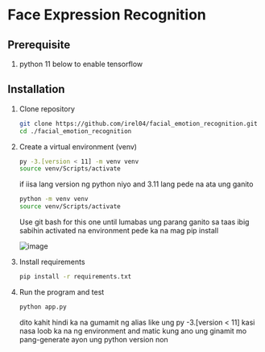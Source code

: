 # Face Expression Recognition

## Prerequisite 
1. python 11 below to enable tensorflow

## Installation
1. Clone repository
   ```bash
   git clone https://github.com/irel04/facial_emotion_recognition.git
   cd ./facial_emotion_recognition
   ```
2. Create a virtual environment (venv)

   ```bash
   py -3.[version < 11] -m venv venv
   source venv/Scripts/activate
   ```

   if iisa lang version ng python niyo and 3.11 lang pede na ata ung ganito

   ```bash
   python -m venv venv
   source venv/Scripts/activate
   ```

   Use git bash for this one until lumabas ung parang ganito sa taas ibig sabihin activated na environment pede ka na mag pip install
   
   ![image](https://github.com/user-attachments/assets/ef3385b6-38e0-4ff1-9d68-31f0a92639ab)
4. Install requirements

   ```bash
   pip install -r requirements.txt
   ```
5. Run the program and test

   ```bash
   python app.py
   ```

   dito kahit hindi ka na gumamit ng alias like ung py -3.[version < 11] kasi nasa loob ka na ng environment and matic kung ano ung ginamit mo pang-generate ayon ung python version non
   

   

